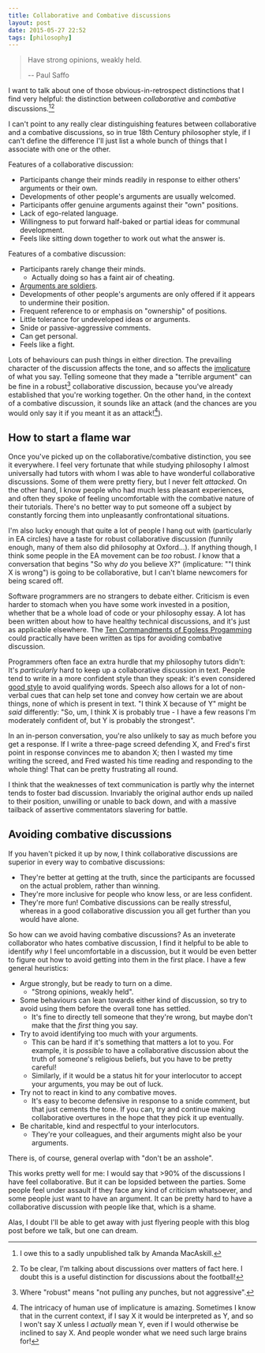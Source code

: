 ```yaml
---
title: Collaborative and Combative discussions
layout: post
date: 2015-05-27 22:52
tags: [philosophy]
---
```


> Have strong opinions, weakly held.
>
> -- Paul Saffo

I want to talk about one of those obvious-in-retrospect distinctions that I find
very helpful: the distinction between *collaborative* and *combative* discussions.[^credit][^discussions]

[^credit]: I owe this to a sadly unpublished talk by Amanda MacAskill.

[^discussions]:
    To be clear, I'm talking about discussions over matters of fact
    here. I doubt this is a useful distinction for discussions about the football!

I can't point to any really clear distinguishing features between collaborative
and a combative discussions, so in true 18th Century philosopher style, if I
can't define the difference I'll just list a whole bunch of things that I
associate with one or the other.

<!-- more -->

Features of a collaborative discussion:

- Participants change their minds readily in response to either others' arguments or
  their own.
- Developments of other people's arguments are usually welcomed.
- Participants offer genuine arguments against their "own" positions.
- Lack of ego-related language.
- Willingness to put forward half-baked or partial ideas for communal development.
- Feels like sitting down together to work out what the answer is.

Features of a combative discussion:

- Participants rarely change their minds.
    - Actually doing so has a faint air of cheating.
- [Arguments are soldiers](http://wiki.lesswrong.com/wiki/Arguments_as_soldiers).
- Developments of other people's arguments are only offered if it appears to
  undermine their position.
- Frequent reference to or emphasis on "ownership" of positions.
- Little tolerance for undeveloped ideas or arguments.
- Snide or passive-aggressive comments.
- Can get personal.
- Feels like a fight.

Lots of behaviours can push things in either direction. The prevailing
character of the discussion affects the tone, and so affects the
[implicature](http://en.wikipedia.org/wiki/Implicature) of what you say. Telling someone
that they made a "terrible argument" can be fine in a robust[^robust] collaborative
discussion, because you've already established that you're working together. On
the other hand, in the context of a combative discussion, it sounds like an
attack (and the chances are you would only say it if you meant it as an attack![^humans]).

[^robust]:
    Where "robust" means "not pulling any punches, but not aggressive".
[^humans]:
    The intricacy of human use of implicature is amazing. Sometimes I
    know that in the current context, if I say X it would be interpreted as Y,
    and so I won't say X unless I *actually* mean Y, even if I would otherwise be 
    inclined to say X. And people wonder what we need such large brains for!

## How to start a flame war

Once you've picked up on the collaborative/combative distinction, you see it
everywhere. I feel very fortunate that while studying philosophy I almost
universally had tutors with whom I was able to have wonderful collaborative
discussions. Some of them were pretty fiery, but I never felt *attacked*. On the
other hand, I know people who had much less pleasant experiences, and often they
spoke of feeling uncomfortable with the combative nature of their
tutorials. There's no better way to put someone off a subject by constantly
forcing them into unpleasantly
confrontational situations.

I'm also lucky enough that quite a lot of people I hang out with (particularly
in EA circles) have a taste for robust collaborative discussion (funnily enough,
many of them also did philosophy at Oxford...). If anything though, I think some
people in the EA movement can be *too* robust. *I* know that a conversation that
begins "So why *do* you believe X?" (implicature: ""I think X is wrong") is
going to be collaborative, but I can't blame newcomers for being scared off.

Software programmers are no strangers to debate either. Criticism is even harder
to stomach when you have some work invested in a position, whether that be
a whole load of code or your philosophy essay. A lot has been written about how
to have healthy technical discussions, and it's just as applicable elsewhere. The
[Ten Commandments of Egoless Progamming](http://blog.codinghorror.com/the-ten-commandments-of-egoless-programming/)
could practically have been written as tips for avoiding combative discussion.

Programmers often face an extra hurdle that my philosophy tutors didn't: It's
*particularly* hard to keep up a collaborative discussion in text. People
tend to write in a more confident style than they speak: it's even considered
[good style](http://withoutbullshit.com/blog/10-top-writing-tips-psychology/) to
avoid qualifying words. Speech also allows for a lot of non-verbal cues that can
help set tone and convey how certain we are about things, none of which is
present in text. "I think X because of Y" might be *said* differently: "So, um, I think X is
probably true - I have a few reasons I'm moderately confident of, but Y is probably the strongest".

In an in-person conversation, you're also unlikely to say as much before you get
a response. If I write a three-page screed defending X, and Fred's first point
in response convinces me to abandon X; then I wasted my time writing the screed,
and Fred wasted his time reading and responding to the whole thing! That can be
pretty frustrating all round.

I think that the weaknesses of text communication is partly why the internet
tends to foster bad discussion. Invariably the original author ends up nailed to their position,
unwilling or unable to back down, and with a massive tailback of 
assertive commentators slavering for battle.

## Avoiding combative discussions

If you haven't picked it up by now, I think collaborative discussions are
superior in every way to combative discussions:

- They're better at getting at the truth, since the participants are 
  focussed on the actual problem, rather than winning.
- They're more inclusive for people who know less, or are less confident.
- They're more fun! Combative discussions can be really stressful, whereas in a
  good collaborative discussion you all get further than you would have alone.

So how can we avoid having combative discussions? As an inveterate collaborator
who hates combative discussion, I find it helpful to be able to identify *why* I feel
uncomfortable in a discussion, but it would be even better to figure out how to avoid
getting into them in the first place. I have a few general heuristics:

- Argue strongly, but be ready to turn on a dime.
    - "Strong opinions, weakly held".
- Some behaviours can lean towards either kind of discussion, so try to avoid
  using them before the overall tone has settled.
    - It's fine to directly tell someone that they're wrong, but maybe don't make that
      the *first* thing you say.
- Try to avoid identifying too much with your arguments.
    - This can be hard if it's something that matters a lot to you. For example,
      it is *possible* to have a collaborative discussion about the truth of
      someone's religious beliefs, but you have to be pretty careful!
    - Similarly, if it would be a status hit for your interlocutor to accept
      your arguments, you may be out of luck.
- Try not to react in kind to any combative moves.
    - It's easy to become defensive in response to a snide comment, but that
      just cements the tone. If you can, try and continue making
      collaborative overtures in the hope that they pick it up eventually.
- Be charitable, kind and respectful to your interlocutors.
    - They're your colleagues, and their arguments might also be your arguments.

There is, of course, general overlap with "don't be an asshole".
 
This works pretty well for me: I would say that >90% of the discussions I have
feel collaborative. But it can be lopsided between the parties. Some
people feel under assault if they face any kind of criticism whatsoever, and some
people just want to have an argument. It can be pretty hard to have a
collaborative discussion with people like that, which is a shame.

Alas, I doubt I'll be able to get away with just flyering people with this blog
post before we talk, but one can dream.
